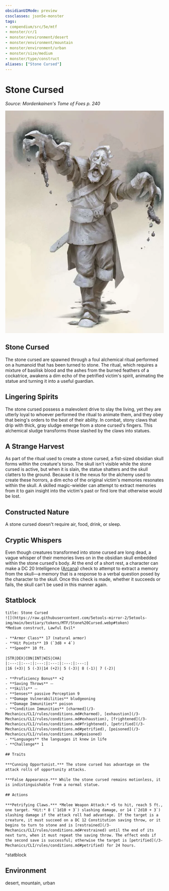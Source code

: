 ```yaml
---
obsidianUIMode: preview
cssclasses: json5e-monster
tags:
- compendium/src/5e/mtf
- monster/cr/1
- monster/environment/desert
- monster/environment/mountain
- monster/environment/urban
- monster/size/medium
- monster/type/construct
aliases: ["Stone Cursed"]
---
```

# Stone Cursed
*Source: Mordenkainen's Tome of Foes p. 240*  

![](https://raw.githubusercontent.com/5etools-mirror-2/5etools-img/main/bestiary/MTF/Stone%20Cursed.webp#right)  
## Stone Cursed

The stone cursed are spawned through a foul alchemical ritual performed on a humanoid that has been turned to stone. The ritual, which requires a mixture of basilisk blood and the ashes from the burned feathers of a cockatrice, awakens a dim echo of the petrified victim's spirit, animating the statue and turning it into a useful guardian.

## Lingering Spirits

The stone cursed possess a malevolent drive to slay the living, yet they are utterly loyal to whoever performed the ritual to animate them, and they obey that being's orders to the best of their ability. In combat, stony claws that drip with thick, gray sludge emerge from a stone cursed's fingers. This alchemical sludge transforms those slashed by the claws into statues.

## A Strange Harvest

As part of the ritual used to create a stone cursed, a fist-sized obsidian skull forms within the creature's torso. The skull isn't visible while the stone cursed is active, but when it is slain, the statue shatters and the skull clatters to the ground. Because it is the nexus for the alchemy used to create these horrors, a dim echo of the original victim's memories resonates within the skull. A skilled magic-wielder can attempt to extract memories from it to gain insight into the victim's past or find lore that otherwise would be lost.

## Constructed Nature

A stone cursed doesn't require air, food, drink, or sleep.

## Cryptic Whispers

Even though creatures transformed into stone cursed are long dead, a vague whisper of their memories lives on in the obsidian skull embedded within the stone cursed's body. At the end of a short rest, a character can make a DC 20 Intelligence ([Arcana](/3-Mechanics/CLI/rules/skills.md#Arcana)) check to attempt to extract a memory from the skull—a memory that is a response to a verbal question posed by the character to the skull. Once this check is made, whether it succeeds or fails, the skull can't be used in this manner again.


## Statblock

```ad-statblock
title: Stone Cursed
![](https://raw.githubusercontent.com/5etools-mirror-2/5etools-img/main/bestiary/tokens/MTF/Stone%20Cursed.webp#token)
*Medium construct, Lawful Evil*

- **Armor Class** 17 (natural armor)
- **Hit Points** 19 (`3d8 + 4`) 
- **Speed** 10 ft.

|STR|DEX|CON|INT|WIS|CHA|
|:---:|:---:|:---:|:---:|:---:|:---:|
|16 (+3)| 5 (-3)|14 (+2)| 5 (-3)| 8 (-1)| 7 (-2)|

- **Proficiency Bonus** +2
- **Saving Throws** ⏤
- **Skills** ⏤
- **Senses** passive Perception 9
- **Damage Vulnerabilities** bludgeoning
- **Damage Immunities** poison
- **Condition Immunities** [charmed](/3-Mechanics/CLI/rules/conditions.md#charmed), [exhaustion](/3-Mechanics/CLI/rules/conditions.md#exhaustion), [frightened](/3-Mechanics/CLI/rules/conditions.md#frightened), [petrified](/3-Mechanics/CLI/rules/conditions.md#petrified), [poisoned](/3-Mechanics/CLI/rules/conditions.md#poisoned)
- **Languages** the languages it knew in life
- **Challenge** 1

## Traits

***Cunning Opportunist.*** The stone cursed has advantage on the attack rolls of opportunity attacks.

***False Appearance.*** While the stone cursed remains motionless, it is indistinguishable from a normal statue.

## Actions

***Petrifying Claws.*** *Melee Weapon Attack:* +5 to hit, reach 5 ft., one target. *Hit:* 8 (`1d10 + 3`) slashing damage, or 14 (`2d10 + 3`) slashing damage if the attack roll had advantage. If the target is a creature, it must succeed on a DC 12 Constitution saving throw, or it begins to turn to stone and is [restrained](/3-Mechanics/CLI/rules/conditions.md#restrained) until the end of its next turn, when it must repeat the saving throw. The effect ends if the second save is successful; otherwise the target is [petrified](/3-Mechanics/CLI/rules/conditions.md#petrified) for 24 hours.
```
^statblock

## Environment

desert, mountain, urban
